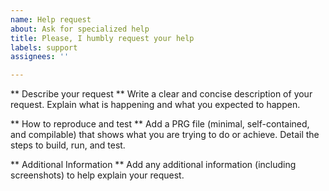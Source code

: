 ```yaml
---
name: Help request
about: Ask for specialized help
title: Please, I humbly request your help
labels: support
assignees: ''

---
```


** Describe your request **
Write a clear and concise description of your request.
Explain what is happening and what you expected to happen.

** How to reproduce and test **
Add a PRG file (minimal, self-contained, and compilable) that shows what you are trying to do or achieve.
Detail the steps to build, run, and test.

** Additional Information **
Add any additional information (including screenshots) to help explain your request.
